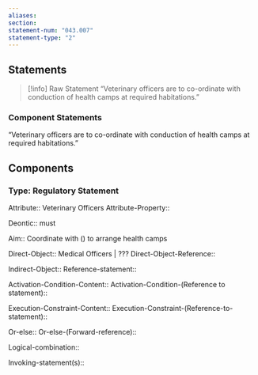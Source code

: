 ```yaml
---
aliases: 
section: 
statement-num: "043.007"
statement-type: "2"
---
```

## Statements 
> [!info] Raw Statement
> “Veterinary officers are to co-ordinate with conduction of health camps at required habitations.” 
> 

### Component Statements
“Veterinary officers are to co-ordinate with conduction of health camps at required habitations.” 
## Components
### Type: Regulatory Statement
Attribute:: Veterinary Officers
Attribute-Property::

Deontic:: must

Aim:: Coordinate with () to arrange health camps 

Direct-Object:: Medical Officers | ??? 
Direct-Object-Reference:: 

Indirect-Object::
	Reference-statement::

Activation-Condition-Content::
	Activation-Condition-(Reference to statement)::

Execution-Constraint-Content::
	Execution-Constraint-(Reference-to-statement)::

Or-else::
	Or-else-(Forward-reference)::

Logical-combination::

Invoking-statement(s)::
